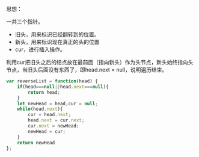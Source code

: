 思想：

一共三个指针。

- 旧头，用来标识已经翻转到的位置。
- 新头，用来标识现在真正的头的位置
- cur，进行插入操作。

利用cur把旧头之后的结点放在最前面（指向新头）作为头节点，新头始终指向头节点，当旧头后面没有东西了，即head.next = null，说明遍历结束。

```javascript
var reverseList = function(head) {
    if(head===null||head.next===null){
        return head;
    }
    let newHead = head,cur = null;
    while(head.next){
        cur = head.next;
        head.next = cur.next;
        cur.next = newHead;
        newHead = cur;
    }
    return newHead
};
```

